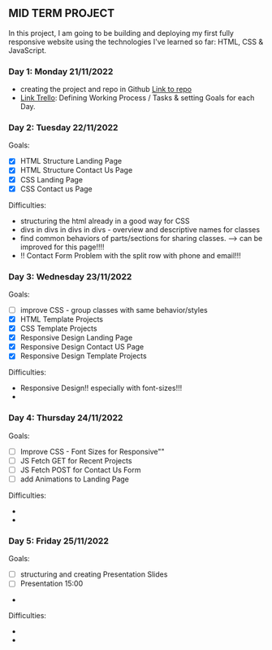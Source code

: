 ## **MID TERM PROJECT**

In this project, I am going to be building and deploying my first fully responsive website using the technologies I've learned so far: HTML, CSS & JavaScript.

### **Day 1: Monday 21/11/2022**

- creating the project and repo in Github [Link to repo](https://github.com/RaphaelaPrammer/Ironhack-Mid-Term-Project)
- [Link Trello](https://trello.com/invite/b/PZeaRVi5/ATTI27af32fcf6f75621071ad0ca78ac3bd14647BD19/mid-term-project): Defining Working Process / Tasks & setting Goals for each Day.

### **Day 2: Tuesday 22/11/2022**

Goals:

- [x] HTML Structure Landing Page
- [x] HTML Structure Contact Us Page
- [x] CSS Landing Page
- [x] CSS Contact us Page

Difficulties:

- structuring the html already in a good way for CSS
- divs in divs in divs in divs - overview and descriptive names for classes
- find common behaviors of parts/sections for sharing classes. --> can be improved for this page!!!!
- !! Contact Form Problem with the split row with phone and email!!!

### **Day 3: Wednesday 23/11/2022**

Goals:

- [ ] improve CSS - group classes with same behavior/styles
- [x] HTML Template Projects
- [x] CSS Template Projects
- [x] Responsive Design Landing Page
- [x] Responsive Design Contact US Page
- [x] Responsive Design Template Projects

Difficulties:

- Responsive Design!! especially with font-sizes!!!
-

### **Day 4: Thursday 24/11/2022**

Goals:

- [ ] Improve CSS - Font Sizes for Responsive""
- [ ] JS Fetch GET for Recent Projects
- [ ] JS Fetch POST for Contact Us Form
- [ ] add Animations to Landing Page

Difficulties:

-
-

### **Day 5: Friday 25/11/2022**

Goals:

- [ ] structuring and creating Presentation Slides
- [ ] Presentation 15:00
-

Difficulties:

-
-
